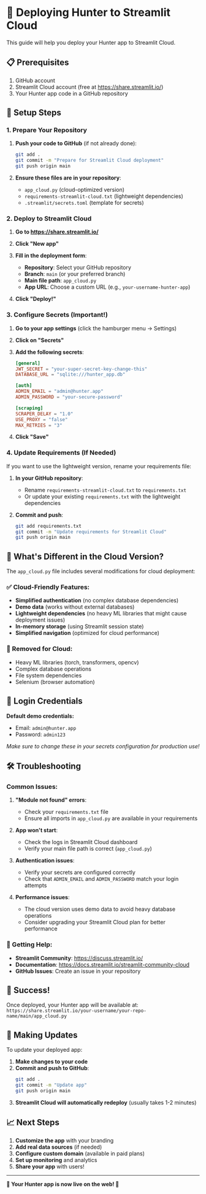 # 🚀 Deploying Hunter to Streamlit Cloud

This guide will help you deploy your Hunter app to Streamlit Cloud.

## 📋 Prerequisites

1. GitHub account
2. Streamlit Cloud account (free at https://share.streamlit.io/)
3. Your Hunter app code in a GitHub repository

## 🔧 Setup Steps

### 1. Prepare Your Repository

1. **Push your code to GitHub** (if not already done):
   ```bash
   git add .
   git commit -m "Prepare for Streamlit Cloud deployment"
   git push origin main
   ```

2. **Ensure these files are in your repository**:
   - `app_cloud.py` (cloud-optimized version)
   - `requirements-streamlit-cloud.txt` (lightweight dependencies)
   - `.streamlit/secrets.toml` (template for secrets)

### 2. Deploy to Streamlit Cloud

1. **Go to https://share.streamlit.io/**

2. **Click "New app"**

3. **Fill in the deployment form**:
   - **Repository**: Select your GitHub repository
   - **Branch**: `main` (or your preferred branch)
   - **Main file path**: `app_cloud.py`
   - **App URL**: Choose a custom URL (e.g., `your-username-hunter-app`)

4. **Click "Deploy!"**

### 3. Configure Secrets (Important!)

1. **Go to your app settings** (click the hamburger menu → Settings)

2. **Click on "Secrets"**

3. **Add the following secrets**:
   ```toml
   [general]
   JWT_SECRET = "your-super-secret-key-change-this"
   DATABASE_URL = "sqlite:///hunter_app.db"

   [auth]
   ADMIN_EMAIL = "admin@hunter.app"
   ADMIN_PASSWORD = "your-secure-password"

   [scraping]
   SCRAPER_DELAY = "1.0"
   USE_PROXY = "false"
   MAX_RETRIES = "3"
   ```

4. **Click "Save"**

### 4. Update Requirements (If Needed)

If you want to use the lightweight version, rename your requirements file:

1. **In your GitHub repository**:
   - Rename `requirements-streamlit-cloud.txt` to `requirements.txt`
   - Or update your existing `requirements.txt` with the lightweight dependencies

2. **Commit and push**:
   ```bash
   git add requirements.txt
   git commit -m "Update requirements for Streamlit Cloud"
   git push origin main
   ```

## 🎯 What's Different in the Cloud Version?

The `app_cloud.py` file includes several modifications for cloud deployment:

### ✅ Cloud-Friendly Features:
- **Simplified authentication** (no complex database dependencies)
- **Demo data** (works without external databases)
- **Lightweight dependencies** (no heavy ML libraries that might cause deployment issues)
- **In-memory storage** (using Streamlit session state)
- **Simplified navigation** (optimized for cloud performance)

### 🚫 Removed for Cloud:
- Heavy ML libraries (torch, transformers, opencv)
- Complex database operations
- File system dependencies
- Selenium (browser automation)

## 🔐 Login Credentials

**Default demo credentials:**
- Email: `admin@hunter.app`
- Password: `admin123`

*Make sure to change these in your secrets configuration for production use!*

## 🛠️ Troubleshooting

### Common Issues:

1. **"Module not found" errors**:
   - Check your `requirements.txt` file
   - Ensure all imports in `app_cloud.py` are available in your requirements

2. **App won't start**:
   - Check the logs in Streamlit Cloud dashboard
   - Verify your main file path is correct (`app_cloud.py`)

3. **Authentication issues**:
   - Verify your secrets are configured correctly
   - Check that `ADMIN_EMAIL` and `ADMIN_PASSWORD` match your login attempts

4. **Performance issues**:
   - The cloud version uses demo data to avoid heavy database operations
   - Consider upgrading your Streamlit Cloud plan for better performance

### 📧 Getting Help:

- **Streamlit Community**: https://discuss.streamlit.io/
- **Documentation**: https://docs.streamlit.io/streamlit-community-cloud
- **GitHub Issues**: Create an issue in your repository

## 🎉 Success!

Once deployed, your Hunter app will be available at:
`https://share.streamlit.io/your-username/your-repo-name/main/app_cloud.py`

## 🔄 Making Updates

To update your deployed app:

1. **Make changes to your code**
2. **Commit and push to GitHub**:
   ```bash
   git add .
   git commit -m "Update app"
   git push origin main
   ```
3. **Streamlit Cloud will automatically redeploy** (usually takes 1-2 minutes)

## 📈 Next Steps

1. **Customize the app** with your branding
2. **Add real data sources** (if needed)
3. **Configure custom domain** (available in paid plans)
4. **Set up monitoring** and analytics
5. **Share your app** with users!

---

**🎯 Your Hunter app is now live on the web! 🚀**